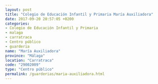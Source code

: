 ```yaml
---
layout: post
title: "Colegio de Educación Infantil y Primaria María Auxiliadora"
date: 2017-09-20 20:57:05 +0200
categories:
- Colegio de Educación Infantil y Primaria
- malaga
- carratraca
- Centro público
- guarderia
name: "María Auxiliadora"
province: "Málaga"
location: "Carratraca"
code: "29002009"
type: "Centro público"
permalink: /guarderias/maria-auxiliadora.html
---
```

